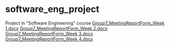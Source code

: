 # software_eng_project
Project in "Software Engineering" course
[Group7_MeetingReportForm_Week 1.docx](https://github.com/itsdea/software_eng_project/files/14899035/Group7_MeetingReportForm_Week.1.docx)
[Group7_MeetingReportForm_Week 2.docx](https://github.com/itsdea/software_eng_project/files/14899042/Group7_MeetingReportForm_Week.2.docx)
[Group7_MeetingReportForm_Week 3.docx](https://github.com/itsdea/software_eng_project/files/14899043/Group7_MeetingReportForm_Week.3.docx)
[Group7_MeetingReportForm_Week 4.docx](https://github.com/itsdea/software_eng_project/files/14899044/Group7_MeetingReportForm_Week.4.docx)
